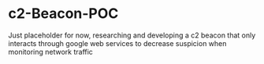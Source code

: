 # c2-Beacon-POC
Just placeholder for now, researching and developing a c2 beacon that only interacts through google web services to decrease suspicion when monitoring network traffic
